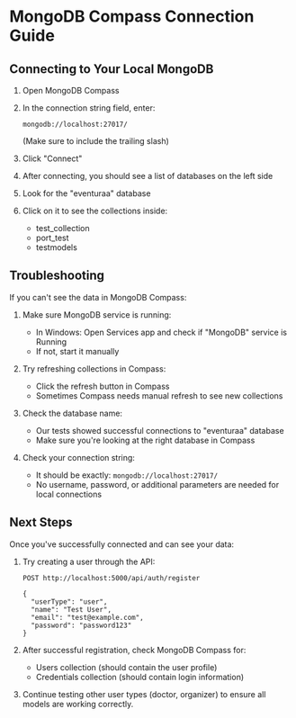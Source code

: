 # MongoDB Compass Connection Guide

## Connecting to Your Local MongoDB

1. Open MongoDB Compass
2. In the connection string field, enter:
   ```
   mongodb://localhost:27017/
   ```
   (Make sure to include the trailing slash)

3. Click "Connect"
4. After connecting, you should see a list of databases on the left side
5. Look for the "eventuraa" database
6. Click on it to see the collections inside:
   - test_collection
   - port_test
   - testmodels

## Troubleshooting

If you can't see the data in MongoDB Compass:

1. Make sure MongoDB service is running:
   - In Windows: Open Services app and check if "MongoDB" service is Running
   - If not, start it manually

2. Try refreshing collections in Compass:
   - Click the refresh button in Compass
   - Sometimes Compass needs manual refresh to see new collections

3. Check the database name:
   - Our tests showed successful connections to "eventuraa" database
   - Make sure you're looking at the right database in Compass

4. Check your connection string:
   - It should be exactly: `mongodb://localhost:27017/`
   - No username, password, or additional parameters are needed for local connections

## Next Steps

Once you've successfully connected and can see your data:

1. Try creating a user through the API:
   ```
   POST http://localhost:5000/api/auth/register
   
   {
     "userType": "user",
     "name": "Test User",
     "email": "test@example.com",
     "password": "password123"
   }
   ```

2. After successful registration, check MongoDB Compass for:
   - Users collection (should contain the user profile)
   - Credentials collection (should contain login information)

3. Continue testing other user types (doctor, organizer) to ensure all models are working correctly. 